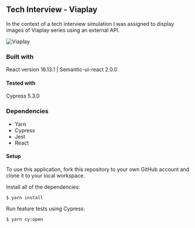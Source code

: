 ## Tech Interview - Viaplay
In the context of a tech interview simulation I was assigned to display images of Viaplay series using an external API. 

![Viaplay](https://user-images.githubusercontent.com/68189237/96746115-254aa280-13c7-11eb-9d56-18509f5b71b6.png)
### Built with
React version 16.13.1 | Semantic-ui-react 2.0.0
#### Tested with 
Cypress 5.3.0

### Dependencies
- Yarn
- Cypress
- Jest
- React

#### Setup
To use this application, fork this repository to your own GitHub account and clone it to your local workspace.

Install all of the dependencies:

``` $ yarn install ```

Run feature tests using Cypress:

``` $ yarn cy:open ```







